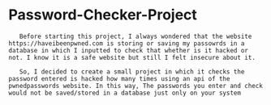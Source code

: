# Password-Checker-Project

       Before starting this project, I always wondered that the website https://haveibeenpwned.com is storing or saving my passowrds in a database in which I inputted to check that whether is it hacked or not. I know it is a safe website but still I felt insecure about it.

       So, I decided to create a small project in which it checks the password entered is hacked how many times using an api of the pwnedpasswords website. In this way, The passwords you enter and check would not be saved/stored in a database just only on your system
